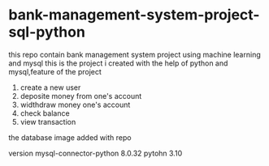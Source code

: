 # bank-management-system-project-sql-python
this repo contain bank management system project using machine learning and mysql 
this is the project i created with the help of python and mysql,feature of the project
1) create a new user
2) deposite money from one's account
3) widthdraw money one's account
4) check balance 
5) view transaction

 the database image added with repo
 
 version 
 mysql-connector-python        8.0.32
 pytohn 3.10

